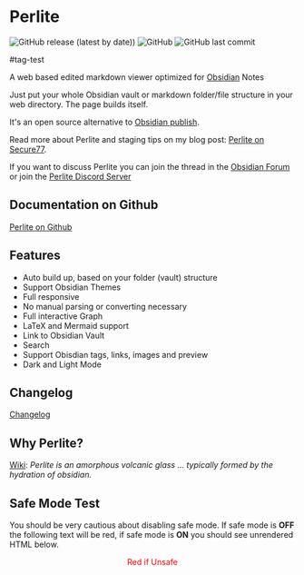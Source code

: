
# Perlite


![GitHub release (latest by date)](latest%20by%20date)) ![GitHub](https://img.shields.io/github/license/secure-77/perlite) ![GitHub last commit](https://img.shields.io/github/last-commit/secure-77/Perlite)

#tag-test

A web based edited markdown viewer optimized for [Obsidian](https://obsidian.md/) Notes

Just put your whole Obsidian vault or markdown folder/file structure in your web directory. The page builds itself. 

It's an open source alternative to [Obsidian publish](https://obsidian.md/publish).

Read more about Perlite and staging tips on my blog post: [Perlite on Secure77](https://secure77.de/perlite).

If you want to discuss Perlite you can join the thread in the [Obsidian Forum](https://forum.obsidian.md/t/perlite-publish-your-notes-to-your-own-web-server/21712) or join the [Perlite Discord Server](https://discord.gg/pkJ347ssWT)


## Documentation on Github

[Perlite on Github](https://github.com/secure-77/Perlite/)

## Features

- Auto build up, based on your folder (vault) structure
- Support Obsidian Themes
- Full responsive
- No manual parsing or converting necessary
- Full interactive Graph
- LaTeX and Mermaid support
- Link to Obsidian Vault
- Search
- Support Obisdian tags, links, images and preview
- Dark and Light Mode

## Changelog
[Changelog](https://github.com/secure-77/Perlite/blob/main/Changelog.md)


## Why Perlite?
[Wiki](https://en.wikipedia.org/wiki/Perlite):
*Perlite is an amorphous volcanic glass ... typically formed by the hydration of obsidian.*

## Safe Mode Test
You should be very cautious about disabling safe mode. If safe mode is **OFF** the following text will be red, if safe mode is **ON** you should see unrendered HTML below.

<div style="text-align: center; color: red;">Red if Unsafe</div>
